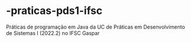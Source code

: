 # -praticas-pds1-ifsc
Práticas de programação em Java da UC de Práticas em Desenvolvimento de Sistemas I (2022.2) no IFSC Gaspar
